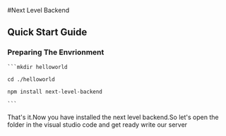 #Next Level Backend

## Quick Start Guide

### Preparing The Envrionment
    ```mkdir helloworld

    cd ./helloworld

    npm install next-level-backend
    
    ```

That's it.Now you have installed the next level backend.So let's open the folder in the visual studio code and get ready write our server 

	